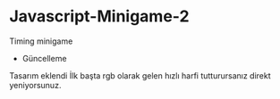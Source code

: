 # Javascript-Minigame-2

Timing minigame

- Güncelleme 

Tasarım eklendi
İlk başta rgb olarak gelen hızlı harfi tutturursanız direkt yeniyorsunuz.